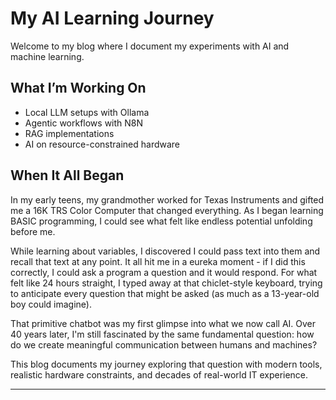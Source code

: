# My AI Learning Journey

Welcome to my blog where I document my experiments with AI and machine learning.

## What I’m Working On[](https://wolfhagen.github.io/my-ai-journey/#what-im-working-on)

- Local LLM setups with Ollama
- Agentic workflows with N8N
- RAG implementations
- AI on resource-constrained hardware

## When It All Began

In my early teens, my grandmother worked for Texas Instruments and gifted me a 16K TRS Color Computer that changed everything. As I began learning BASIC programming, I could see what felt like endless potential unfolding before me.

While learning about variables, I discovered I could pass text into them and recall that text at any point. It all hit me in a eureka moment - if I did this correctly, I could ask a program a question and it would respond. For what felt like 24 hours straight, I typed away at that chiclet-style keyboard, trying to anticipate every question that might be asked (as much as a 13-year-old boy could imagine).

That primitive chatbot was my first glimpse into what we now call AI. Over 40 years later, I'm still fascinated by the same fundamental question: how do we create meaningful communication between humans and machines?

This blog documents my journey exploring that question with modern tools, realistic hardware constraints, and decades of real-world IT experience.

----
